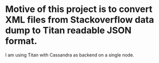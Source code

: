 
Motive of this project is to convert XML files from Stackoverflow data dump to Titan readable JSON format.
=======
I am using Titan with Cassandra as backend on a single node.
